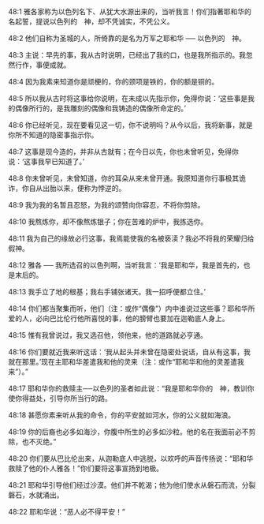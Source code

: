 <a id="1"></a>48:1  雅各家称为以色列名下、从犹大水源出来的，当听我言！你们指著耶和华的名起誓，提说以色列的　神，却不凭诚实，不凭公义。  

<a id="2"></a>48:2  他们自称为圣城的人，所倚靠的是名为万军之耶和华 ── 以色列的　神。  

<a id="3"></a>48:3  主说：早先的事，我从古时说明，已经出了我的口，也是我所指示的。我忽然行作，事便成就。  

<a id="4"></a>48:4  因为我素来知道你是顽梗的，你的颈项是铁的，你的额是铜的。  

<a id="5"></a>48:5  所以我从古时将这事给你说明，在未成以先指示你，免得你说：‘这些事是我的偶像所行的，是我雕刻的偶像和我铸造的偶像所命定的。’  

<a id="6"></a>48:6  你已经听见，现在要看见这一切，你不说明吗？从今以后，我将新事，就是你所不知道的隐密事指示你。  

<a id="7"></a>48:7  这事是现今造的，并非从古就有；在今日以先，你也未曾听见，免得你说：‘这事我早已知道了。’  

<a id="8"></a>48:8  你未曾听见，未曾知道，你的耳朵从来未曾开通。我原知道你行事极其诡诈，你自从出胎以来，便称为悖逆的。  

<a id="9"></a>48:9  我为我的名暂且忍怒，为我的颂赞向你容忍，不将你剪除。  

<a id="10"></a>48:10  我熬炼你，却不像熬炼银子；你在苦难的炉中，我拣选你。  

<a id="11"></a>48:11  我为自己的缘故必行这事，我焉能使我的名被亵渎？我必不将我的荣耀归给假神。  

<a id="12"></a>48:12  雅各 ── 我所选召的以色列啊，当听我言：‘我是耶和华，我是首先的，也是末后的。  

<a id="13"></a>48:13  我手立了地的根基；我右手铺张诸天。我一招呼便都立住。’  

<a id="14"></a>48:14  你们都当聚集而听，他们（注：或作“偶像”）内中谁说过这些事？耶和华所爱的人，必向巴比伦行他所喜悦的事，他的膀臂也要加在迦勒底人身上。  

<a id="15"></a>48:15  惟有我曾说过，我又选召他，领他来，他的道路就必亨通。  

<a id="16"></a>48:16  你们要就近我来听这话：‘我从起头并未曾在隐密处说话，自从有这事，我就在那里。’现在主耶和华差遣我和他的灵来（注：或作“耶和华和他的灵差遣我来”）。”  

<a id="17"></a>48:17  耶和华你的救赎主──以色列的圣者如此说：“我是耶和华你的　神，教训你使你得益处，引导你所当行的路。  

<a id="18"></a>48:18  甚愿你素来听从我的命令，你的平安就如河水，你的公义就如海浪。  

<a id="19"></a>48:19  你的后裔也必多如海沙，你腹中所生的必多如沙粒。他的名在我面前必不剪除，也不灭绝。”  

<a id="20"></a>48:20  你们要从巴比伦出来，从迦勒底人中逃脱，以欢呼的声音传扬说：“耶和华救赎了他的仆人雅各！”你们要将这事宣扬到地极。  

<a id="21"></a>48:21  耶和华引导他们经过沙漠。他们并不乾渴；他为他们使水从磐石而流，分裂磐石，水就涌出。  

<a id="22"></a>48:22  耶和华说：“恶人必不得平安！”  
